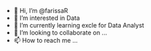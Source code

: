 - 👋 Hi, I’m @farissaR
- 👀 I’m interested in Data
- 🌱 I’m currently learning excle for Data Analyst
- 💞️ I’m looking to collaborate on ...
- 📫 How to reach me ...

<!---
farissaR/farissaR is a ✨ special ✨ repository because its `README.md` (this file) appears on your GitHub profile.
You can click the Preview link to take a look at your changes.
--->
